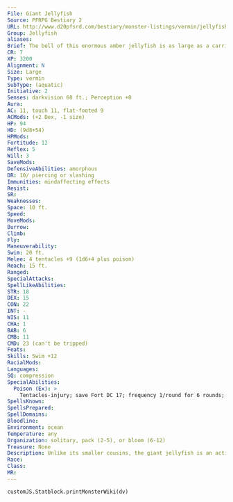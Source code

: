 ```yaml
---
File: Giant Jellyfish
Source: PFRPG Bestiary 2
URL: http://www.d20pfsrd.com/bestiary/monster-listings/vermin/jellyfish/jellyfish-giant
Group: Jellyfish
aliases: 
Brief: The bell of this enormous amber jellyfish is as large as a carriage. A sinister bloom of tentacles dangles and writhes below.
CR: 7
XP: 3200
Alignment: N
Size: Large
Type: vermin
SubType: (aquatic)
Initiative: 2
Senses: darkvision 60 ft.; Perception +0
Aura: 
AC: 11, touch 11, flat-footed 9
ACMods: (+2 Dex, -1 size)
HP: 94
HD: (9d8+54)
HPMods: 
Fortitude: 12
Reflex: 5
Will: 3
SaveMods: 
DefensiveAbilities: amorphous
DR: 10/ piercing or slashing
Immunities: mindaffecting effects
Resist: 
SR: 
Weaknesses: 
Space: 10 ft.
Speed: 
MoveMods: 
Burrow: 
Climb: 
Fly: 
Maneuverability: 
Swim: 20 ft.
Melee: 4 tentacles +9 (1d6+4 plus poison)
Reach: 15 ft.
Ranged: 
SpecialAttacks: 
SpellLikeAbilities: 
STR: 18
DEX: 15
CON: 22
INT: -
WIS: 11
CHA: 1
BAB: 6
CMB: 11
CMD: 23 (can't be tripped)
Feats: 
Skills: Swim +12
RacialMods: 
Languages: 
SQ: compression
SpecialAbilities:
  Poison (Ex): >
    Tentacles-injury; save Fort DC 17; frequency 1/round for 6 rounds; effect 1d4 Con; cure 2 consecutive saves. The save DC is Constitution based.
SpellsKnown: 
SpellsPrepared: 
SpellDomains: 
Bloodline: 
Environment: ocean
Temperature: any
Organization: solitary, pack (2-5), or bloom (6-12)
Treasure: None
Description: Unlike its smaller cousins, the giant jellyfish is an active predator that seeks out prey. Capable of slithering through narrow cracks, a giant jellyfish is a horrifying beast to encounter lurking in the hold of a flooded or sunken ship. Other species of these vermin exist, as summarized on the following table-these variants often have different types of poison or other abilities like translucency or constriction. Species CR Size HD Death's head jellyfish 1 Small 2 Crimson jellyfish 4 Medium 5 Sapphire jellyfish 11 Huge 12 Vampire jellyfish 14 Gargantuan 16 Whaler jellyfish 17 Colossal 20
Race: 
Class: 
MR: 
---
```

```dataviewjs
customJS.Statblock.printMonsterWiki(dv)
```
